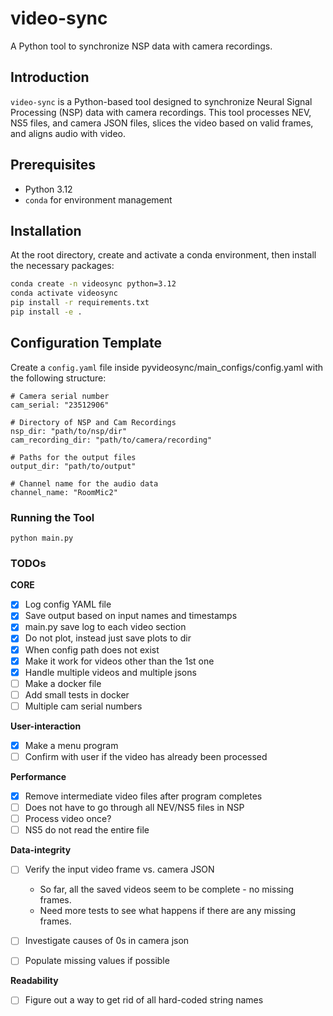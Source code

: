 # video-sync
A Python tool to synchronize NSP data with camera recordings.

## Introduction
`video-sync` is a Python-based tool designed to synchronize Neural Signal Processing (NSP) data with camera recordings. This tool processes NEV, NS5 files, and camera JSON files, slices the video based on valid frames, and aligns audio with video.

## Prerequisites
- Python 3.12
- `conda` for environment management

## Installation

At the root directory, create and activate a conda environment, then install the necessary packages:

```sh
conda create -n videosync python=3.12
conda activate videosync
pip install -r requirements.txt
pip install -e .
```

## Configuration Template
Create a `config.yaml` file inside pyvideosync/main_configs/config.yaml with the following structure:

```
# Camera serial number
cam_serial: "23512906"

# Directory of NSP and Cam Recordings
nsp_dir: "path/to/nsp/dir"
cam_recording_dir: "path/to/camera/recording"

# Paths for the output files
output_dir: "path/to/output"

# Channel name for the audio data
channel_name: "RoomMic2"
```

### Running the Tool

```
python main.py
```

### TODOs

**CORE**
- [X] Log config YAML file
- [X] Save output based on input names and timestamps
- [X] main.py save log to each video section
- [X] Do not plot, instead just save plots to dir
- [X] When config path does not exist
- [X] Make it work for videos other than the 1st one
- [X] Handle multiple videos and multiple jsons
- [ ] Make a docker file
- [ ] Add small tests in docker
- [ ] Multiple cam serial numbers

**User-interaction**
- [X] Make a menu program
- [ ] Confirm with user if the video has already been processed

**Performance**
- [X] Remove intermediate video files after program completes
- [ ] Does not have to go through all NEV/NS5 files in NSP
- [ ] Process video once?
- [ ] NS5 do not read the entire file

**Data-integrity**
- [ ] Verify the input video frame vs. camera JSON
  - So far, all the saved videos seem to be complete - no missing frames.
  - Need more tests to see what happens if there are any missing frames.

- [ ] Investigate causes of 0s in camera json
- [ ] Populate missing values if possible

**Readability**
- [ ] Figure out a way to get rid of all hard-coded string names

